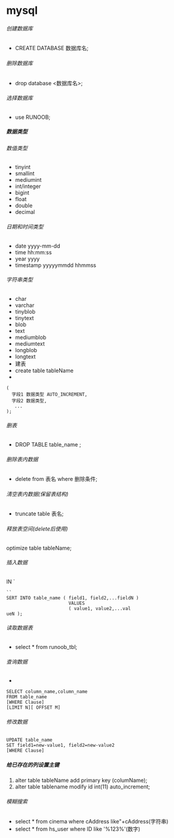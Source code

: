 #  mysql
###### 创建数据库
- CREATE DATABASE 数据库名;
###### 删除数据库
- drop database <数据库名>;
###### 选择数据库
- use RUNOOB;
##### 数据类型
###### 数值类型
- tinyint
- smallint
- mediumint
- int/integer
- bigint
- float
- double
- decimal
 ###### 日期和时间类型
- date yyyy-mm-dd
- time hh:mm:ss
- year yyyy
- timestamp yyyyymmdd hhmmss
###### 字符串类型
- char 
- varchar
- tinyblob
- tinytext
- blob
- text
- mediumblob
- mediumtext
- longblob
- longtext
- 建表
- create table tableName
-
```
( 
  字段1 数据类型 AUTO_INCREMENT,
  字段2 数据类型,
   ...
);
```
###### 删表
- DROP TABLE table_name ;
###### 删除表内数据
- delete from 表名 where 删除条件;
###### 清空表内数据(保留表结构)
- truncate table 表名;
###### 释放表空间(delete后使用)
optimize table tableName;
###### 插入数据
IN
`
```
``
SERT INTO table_name ( field1, field2,...fieldN )
                       VALUES
                       ( value1, value2,...val
ueN );
```
###### 读取数据表
- select * from runoob_tbl;
###### 查询数据
-
```
SELECT column_name,column_name
FROM table_name
[WHERE Clause]
[LIMIT N][ OFFSET M]
```
###### 修改数据

```
UPDATE table_name
SET field1=new-value1, field2=new-value2
[WHERE Clause]
```
##### 给已存在的列设置主键
1. alter table tableName add primary key (columName);
1. alter table tablename modify id int(11)  auto_increment;
###### 模糊搜索
- select * from cinema where cAddress like"+cAddress(字符串)
- select * from hs_user where ID like '%123%'(数字)
